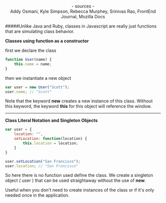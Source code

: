 <p align="center">
- sources -
<br>
Addy Osmani, Kyle Simpson, Rebecca Murphey, Srinivas Rao, FrontEnd Journal,
Mozilla Docs
</p>

#####Unlike Java and Ruby, classes in Javascript are really just functions that are simulating class behavior.  

**Classes using function as a constructor**

first we declare the class
```javascript
function User(name) {  
    this.name = name;
}
```
then we instantiate a new object
```javascript
var user = new User("Scott");
user.name; // "Scott"
```


Note that the keyword **new** creates a new instance of this class. Without this keyword, the keyword **this** for this object will reference the window.

-----------------------------------------------------------------------------

**Class Literal Notation and Singleton Objects**
```javascript
var user = {  
    location: "",
    setLocation: function(location) {
        this.location = location;
    }
}

user.setLocation("San Francisco");  
user.location; // "San Francisco"  
```
So here there is no function used define the class. We create a singleton object ( user ) that can be used straightaway without the use of **new**.

Useful when  you don't need to create instances of the class or if it's only needed once in the application.

